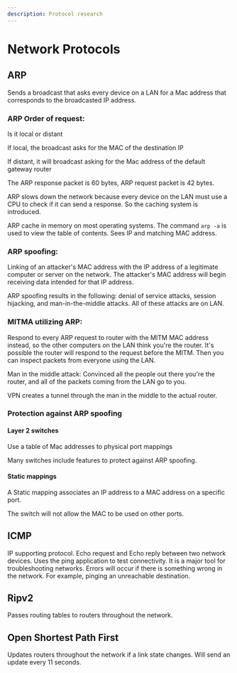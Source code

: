 ```yaml
---
description: Protocol research
---
```


# Network Protocols

## ARP

Sends a broadcast that asks every device on a LAN  for a Mac address that corresponds to the broadcasted IP address.&#x20;

### ARP Order of request:

Is it local or distant

If local, the broadcast asks for the MAC of the destination IP&#x20;

If distant, it will broadcast asking for the Mac address of the default gateway router&#x20;

The ARP response packet is 60 bytes, ARP request packet is 42 bytes. &#x20;

ARP slows down the network because every device on the LAN must use a CPU to check if it can send a response. So the caching system is introduced. &#x20;

ARP cache in memory on most operating systems. The command `arp -a` is used to view the table of contents. Sees IP and matching MAC address.&#x20;

### ARP spoofing:

Linking of an attacker's MAC address with the IP address of a legitimate computer or server on the network. The attacker's MAC address will begin receiving data intended for that IP address.

ARP spoofing results in the following: denial of service attacks, session hijacking, and man-in-the-middle attacks. All of these attacks are on LAN.&#x20;

### MITMA utilizing ARP:

Respond to every ARP request to router with the MITM MAC address instead, so the other computers on the LAN think you're the router. It's possible the router will respond to the request before the MITM. Then you can inspect packets from everyone using the LAN.

Man in the middle attack: Convinced all the people out there you're the router, and all of the packets coming from the LAN go to you.

VPN creates a tunnel through the man in the middle to the actual router.&#x20;

### Protection against ARP spoofing

#### Layer 2 switches

Use a table of Mac addresses to physical port mappings

Many switches include features to protect against ARP spoofing.&#x20;

#### Static mappings

A Static mapping associates an IP address to a MAC address on a specific port.&#x20;

The switch will not allow the MAC to be used on other ports.&#x20;

## ICMP&#x20;

IP supporting protocol. Echo request and Echo reply between two network devices. Uses the ping application to test connectivity. It is a major tool for troubleshooting networks. Errors will occur if there is something wrong in the network. For example, pinging an unreachable destination.&#x20;

## Ripv2 &#x20;

Passes routing tables to routers throughout the network.

## Open Shortest Path First

Updates routers throughout the network if a link state changes. Will send an update every 11 seconds.&#x20;

